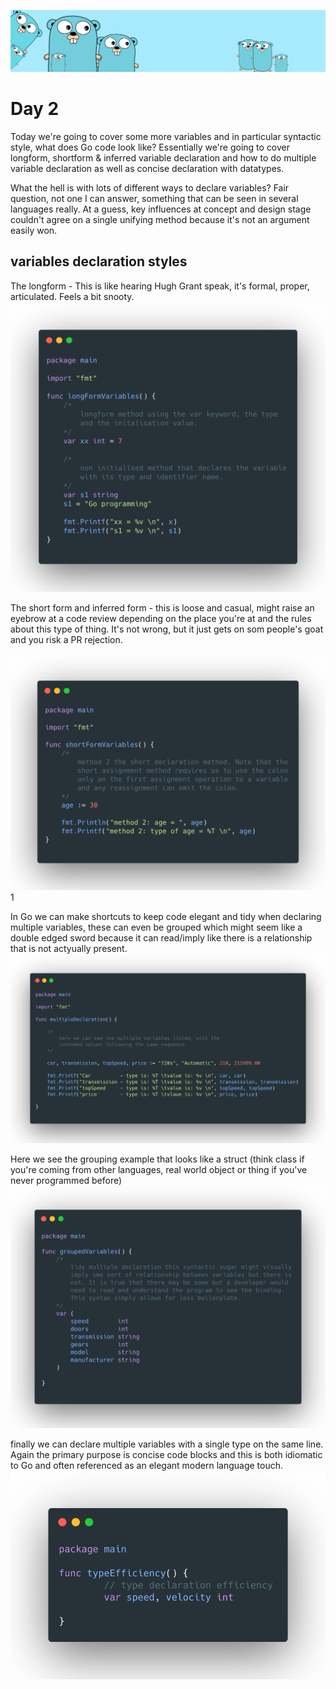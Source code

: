 ![](https://github.com/irisida/golang/blob/master/assets/freegopher.png)

# Day 2

Today we're going to cover some more variables and in particular syntactic style, what does Go code look like? Essentially we're going to cover longform, shortform & inferred variable declaration and how to do multiple variable declaration as well as concise declaration with datatypes.

What the hell is with lots of different ways to declare variables? Fair question, not one I can answer, something that can be seen in several languages really. At a guess, key influences at concept and design stage couldn't agree on a single unifying method because it's not an argument easily won.

## variables declaration styles

The longform - This is like hearing Hugh Grant speak, it's formal, proper, articulated. Feels a bit snooty.
![](https://github.com/irisida/golang/blob/master/assets/day2/day02.001.png)

The short form and inferred form - this is loose and casual, might raise an eyebrow at a code review depending on the place you're at and the rules about this type of thing. It's not wrong, but it just gets on som people's goat and you risk a PR rejection.

![](https://github.com/irisida/golang/blob/master/assets/day2/day02.002.png)
1[](https://github.com/irisida/golang/blob/master/assets/day2/day02.004.png)

In Go we can make shortcuts to keep code elegant and tidy when declaring multiple variables, these can even be grouped which might seem like a double edged sword because it can read/imply like there is a relationship that is not actyually present.
![](https://github.com/irisida/golang/blob/master/assets/day2/day02.003.png)

Here we see the grouping example that looks like a struct (think class if you're coming from other languages, real world object or thing if you've never programmed before)
![](https://github.com/irisida/golang/blob/master/assets/day2/day02.006.png)

finally we can declare multiple variables with a single type on the same line. Again the primary purpose is concise code blocks and this is both idiomatic to Go and often referenced as an elegant modern language touch.
![](https://github.com/irisida/golang/blob/master/assets/day2/day02.005.png)
